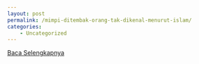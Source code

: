 ```yaml
---
layout: post
permalink: /mimpi-ditembak-orang-tak-dikenal-menurut-islam/
categories:
    - Uncategorized
---
```


[Baca Selengkapnya](/10)